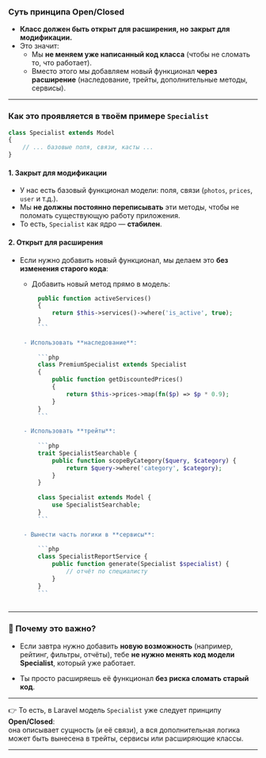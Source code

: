 ### Суть принципа Open/Closed

- **Класс должен быть открыт для расширения, но закрыт для модификации.**
- Это значит:
    - Мы **не меняем уже написанный код класса** (чтобы не сломать то, что работает).
    - Вместо этого мы добавляем новый функционал **через расширение** (наследование, трейты, дополнительные методы, сервисы).

---

###  Как это проявляется в твоём примере `Specialist`

```php
class Specialist extends Model
{
    // ... базовые поля, связи, касты ...
}
```

#### 1. **Закрыт для модификации**

- У нас есть базовый функционал модели: поля, связи (`photos`, `prices`, `user` и т.д.).
- Мы **не должны постоянно переписывать** эти методы, чтобы не поломать существующую работу приложения.
- То есть, `Specialist` как ядро — **стабилен**.

#### 2. **Открыт для расширения**

- Если нужно добавить новый функционал, мы делаем это **без изменения старого кода**:
    
    -  Добавить новый метод прямо в модель:
        
   ```php
        public function activeServices()
        {
            return $this->services()->where('is_active', true);
        }
        ```
        
    - Использовать **наследование**:
        
        ```php
        class PremiumSpecialist extends Specialist
        {
            public function getDiscountedPrices()
            {
                return $this->prices->map(fn($p) => $p * 0.9);
            }
        }
        ```
        
    - Использовать **трейты**:
        
        ```php
        trait SpecialistSearchable {
            public function scopeByCategory($query, $category) {
                return $query->where('category', $category);
            }
        }
        
        class Specialist extends Model {
            use SpecialistSearchable;
        }
        ```
        
    - Вынести часть логики в **сервисы**:
        
        ```php
        class SpecialistReportService {
            public function generate(Specialist $specialist) {
                // отчёт по специалисту
            }
        }
        ```
        

---

### 📌 Почему это важно?

- Если завтра нужно добавить **новую возможность** (например, рейтинг, фильтры, отчёты), тебе **не нужно менять код модели Specialist**, который уже работает.
    
- Ты просто расширяешь её функционал **без риска сломать старый код**.
    

---

👉 То есть, в Laravel модель `Specialist` уже следует принципу **Open/Closed**:  
она описывает сущность (и её связи), а вся дополнительная логика может быть вынесена в трейты, сервисы или расширяющие классы.

---
